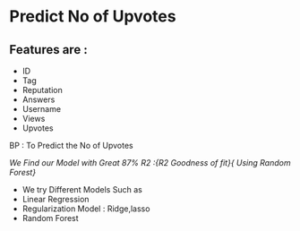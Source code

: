 # Predict No of Upvotes 

## Features are :

- ID
- Tag
- Reputation 
- Answers
- Username 
- Views
- Upvotes

<label> BP : To Predict the No of Upvotes </label>


<i> We Find our Model with Great 87% R2 :{R2 Goodness of fit}{ Using Random Forest}</i>

- We try Different Models Such as
- Linear Regression
- Regularization Model : Ridge,lasso
- Random Forest

